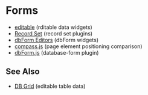 # Forms

- [editable](forms/editable.md) (rditable data widgets)
- [Record Set](forms/recordset.md) (record set plugins)
- [dbForm Editors](forms/dbFormEditors.md) (dbForm widgets)
- [compass.js](forms/compass.md) (page element positioning comparison)
- [dbForm.js](forms/dbForm.md) (database-form plugin)

## See Also

- [DB Grid](tables/dbgrid.md) (editable table data)